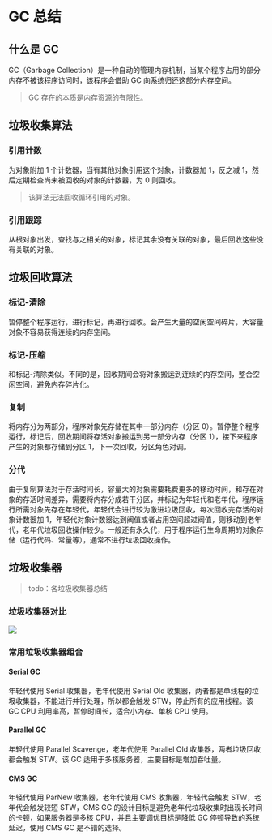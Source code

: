 # GC 总结
## 什么是 GC
GC（Garbage Collection）是一种自动的管理内存机制，当某个程序占用的部分内存不被该程序访问时，该程序会借助 GC 向系统归还这部分内存空间。

> GC 存在的本质是内存资源的有限性。

## 垃圾收集算法
### 引用计数
为对象附加 1 个计数器，当有其他对象引用这个对象，计数器加 1，反之减 1，然后定期检查尚未被回收的对象的计数器，为 0 则回收。

> 该算法无法回收循环引用的对象。

### 引用跟踪
从根对象出发，查找与之相关的对象，标记其余没有关联的对象，最后回收这些没有关联的对象。

## 垃圾回收算法
### 标记-清除
暂停整个程序运行，进行标记，再进行回收。会产生大量的空闲空间碎片，大容量对象不容易获得连续的内存空间。

### 标记-压缩
和标记-清除类似。不同的是，回收期间会将对象搬运到连续的内存空间，整合空闲空间，避免内存碎片化。

### 复制
将内存分为两部分，程序对象先存储在其中一部分内存（分区 0）。暂停整个程序运行，标记后，回收期间将存活对象搬运到另一部分内存（分区 1），接下来程序产生的对象都存储到分区 1，下一次回收，分区角色对调。

### 分代
由于复制算法对于存活时间长，容量大的对象需要耗费更多的移动时间，和存在对象的存活时间差异，需要将内存分成若干分区，并标记为年轻代和老年代，程序运行所需对象先存在年轻代，年轻代会进行较为激进垃圾回收，每次回收完存活的对象计数器加 1，年轻代对象计数器达到阀值或者占用空间超过阀值，则移动到老年代，老年代垃圾回收操作较少。一般还有永久代，用于程序运行生命周期的对象存储（运行代码、常量等），通常不进行垃圾回收操作。

## 垃圾收集器
> todo：各垃圾收集器总结

### 垃圾收集器对比
![](https://tva1.sinaimg.cn/large/0081Kckwgy1gk5eflfz0nj30u60l4n50.jpg)

### 常用垃圾收集器组合
#### Serial GC
年轻代使用 Serial 收集器，老年代使用 Serial Old 收集器，两者都是单线程的垃圾收集器，不能进行并行处理，所以都会触发 STW，停止所有的应用线程。该 GC CPU 利用率高，暂停时间长，适合小内存、单核 CPU 使用。

#### Parallel GC
年轻代使用 Parallel Scavenge，老年代使用 Parallel Old 收集器，两者垃圾回收都会触发 STW。该 GC 适用于多核服务器，主要目标是增加吞吐量。

#### CMS GC
年轻代使用 ParNew 收集器，老年代使用 CMS 收集器，年轻代会触发 STW，老年代会触发较短 STW，CMS GC 的设计目标是避免老年代垃圾收集时出现长时间的卡顿，如果服务器是多核 CPU，并且主要调优目标是降低 GC 停顿导致的系统延迟，使用 CMS GC 是不错的选择。
